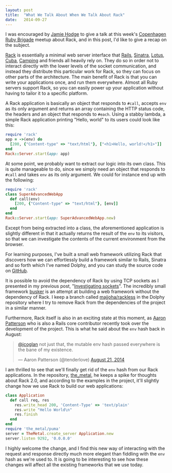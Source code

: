 ```yaml
---
layout: post
title:  "What We Talk About When We Talk About Rack"
date:   2014-09-27
---
```


I was encouraged by [Jamie Hodge](https://twitter.com/jamiemhodge) to give a
talk at this week's [Copenhagen Ruby Brigade](http://www.copenhagenrb.dk/) meetup
about Rack, and in this post, I'd like to give a recap on the subject.

[Rack](https://github.com/rack/rack) is essentially a minimal web server
interface that [Rails](http://rubyonrails.org/),
[Sinatra](http://www.sinatrarb.com/), [Lotus](http://lotusrb.org/),
[Cuba](http://cuba.is/), [Camping](https://github.com/camping/camping) and
friends all heavily rely on. They do so in order not to interact directly with
the lower levels of the socket communication, and instead they distribute this
particular work for Rack, so they can focus on other parts of the architecture.
The main benefit of Rack is that you can write your applications once, and run
them everywhere.  Almost all Ruby servers support Rack, so you can easily power
up your application without having to tailor it to a specific platform.

A Rack application is basically an object that responds to `#call`, accepts
`env` as its only argument and returns an array containing the HTTP status code,
the headers and an object that responds to `#each`. Using a stabby lambda, a
simple Rack application printing "Hello, world" to its users could look like
this:

```ruby
require 'rack'
app = ->(env) do
  [200, {"Content-type" => "text/html"}, ["<h1>Hello, world!</h1>"]]
end
Rack::Server.start(app: app)
```

At some point, we probably want to extract our logic into its own class. This is
quite manageable to do, since we simply need an object that responds to `#call`
and takes `env` as its only argument. We could for instance end up with the
following:

```ruby
require 'rack'
class SuperAdvancedWebApp
  def call(env)
    [200, {"Content-type" => "text/html"}, [env]]
  end
end
Rack::Server.start(app: SuperAdvancedWebApp.new)
```

Except from being extracted into a class, the aforementioned application is
slightly different in that it actually returns the result of the `env` to its
visitors, so that we can investigate the contents of the current environment
from the browser.

For learning purposes, I've built a small web framework utilizing Rack that
discovers how we can effortlessly build a framework similar to Rails, Sinatra
and so forth which I've named Dolphy, and you can study the source code on
[GitHub](https://github.com/majjoha/dolphy).

It is possible to avoid the dependency of Rack by using TCP sockets as I
presented in my previous post, "[Investigating
sockets](/2014/09/17/investigating-sockets/)". The incredibly small framework
[busker](https://github.com/pachacamac/busker) is an attempt at building a web
framework without the dependency of Rack. I keep a branch called
[majjoha/rackless](https://github.com/majjoha/dolphy/tree/majjoha/rackless) in
the Dolphy repository where I try to remove Rack from the dependencies of the
project in a similar manner.

Furthermore, Rack itself is also in an exciting state at this moment, as [Aaron
Patterson](https://twitter.com/tenderlove) who is also a Rails core contributor
recently took over the development of the project. This is what he said about
the `env` hash back in August:

<blockquote class="twitter-tweet" data-conversation="none" lang="en"><p><a href="https://twitter.com/jcoglan">@jcoglan</a> not just that, the mutable env hash passed everywhere is the bane of my existence.</p>&mdash; Aaron Patterson (@tenderlove) <a href="https://twitter.com/tenderlove/status/502479098975764480">August 21, 2014</a></blockquote>
<script async src="//platform.twitter.com/widgets.js" charset="utf-8"></script>

I am thrilled to see that we'll finally get rid of the `env` hash from our Rack
applications. In the repository,
[the_metal](https://github.com/tenderlove/the_metal), he keeps a spike for
thoughts about Rack 2.0, and according to the examples in the project, it'll
slightly change how we use Rack to build our web applications:

```ruby
class Application
  def call req, res
    res.write_head 200, 'Content-Type' => 'text/plain'
    res.write "Hello World\n"
    res.finish
  end
end
require 'the_metal/puma'
server = TheMetal.create_server Application.new
server.listen 9292, '0.0.0.0'
```

I highly welcome the change, and I find this new way of interacting with the
request and response directly much more elegant than fiddling with the `env`
hash as we're used to. It is going to be interesting to see how these changes
will affect all the existing frameworks that we use today.
